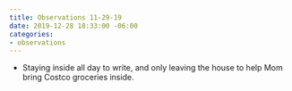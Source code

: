 ```yaml
---
title: Observations 11-29-19
date: 2019-12-28 18:33:00 -06:00
categories:
- observations
---
```


- Staying inside all day to write, and only leaving the house to help Mom bring Costco groceries inside.